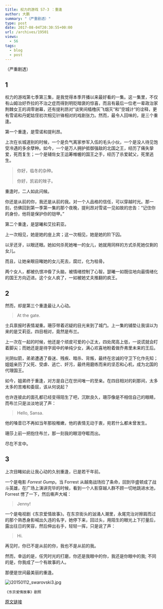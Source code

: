 ```yaml
---
title: 权力的游戏 S7-3 ：重逢
author: 大鹏
summary: "（严重剧透）"
type: post
date: 2017-08-04T20:30:55+00:00
url: /archives/19501
views:
  - 56
tags:
  - blog
  - post
---
```

（严重剧透）

## 1

权力的游戏第七季第三集，是我觉得本季开播以来最好看的一集。这一集里，不仅有山姆治好乔拉的不治之症而得到明贬暗褒的惊喜，而且有最后一位老一辈政治家荆棘女王的凋零谢幕，还有提利昂对”谈笑间樯橹灰飞烟灭“和”空城计“的诠释，更有雪诺和丹妮姑侄初次相见针锋相对的戏剧张力。然而，最令人回味的，是三个重逢。

第一个重逢，是雪诺和提利昂。

上次在长城道别的时候，一个是负气离家参军入伍的毛头小伙，一个是没人待见饱受冷遇的多余孽种。如今，一个是万人拥护抵御强敌的北国之王，经历了痛失挚爱，死而复生；一个是辅佐女王运筹帷幄的国王之手，经历了杀爱弑父，死里逃生。

> 你好，临冬的杂种。
> 
> 你好，凯岩的矬子。

重逢时，二人如此问候。

你还是从前的你，我还是从前的我。对一个人品格的信任，可以穿越时光。那一刻，仿佛回到第一季第一集的那个夜晚，提利昂对雪诺一见如故的忠告：“记住你的身份，他将是保护你的铠甲。”

第二个重逢，是瑟曦和艾拉莉亚。

上一次相见，她是她的座上宾；这一次相见，她是她的阶下囚。

以牙还牙，以眼还眼。她如何杀死她唯一的女儿，她就用同样的方式杀死她仅剩的女儿。

而且，让她亲眼目睹她的女儿死去，腐烂，化为枯骨。

两个女人，都被仇恨冲昏了头脑，被情绪控制了心智。瑟曦一如既往地向最情绪化的国王方向迈进。这个女人疯了，一如被她丈夫推翻的疯王。

## 2

然而，却是第三个重逢最让人心动。

> At the gate.

士兵禀报时表情凝重。珊莎带着迟疑的目光来到了城门。上一集的铺垫让我误以为来的是艾莉亚。四目相对，竟然是布兰。

上一次在一起的时候，他还是个顽皮可爱的小正太，四处爬高上低，一说谎就会盯着脚尖；而她还是是待字闺中的单纯少女，满心欢喜地盼着做乔弗里未来的王后。

光阴似箭，弟弟遭遇了昏迷、残疾、暗杀、背叛，最终在忠诚的守卫下化作先知；姐姐亲历了父死、受虐、逃亡、奸污，最终用磨练而来的坚忍和心机，成为北国的代理国王。

如今，姐弟终于重逢，对方是自己在世间唯一的至亲。在四目相对的刹那间，太多太多的苦难和委屈，该从何说起？

也许连彼此的面孔都已经变得陌生了吧，沉默良久，珊莎像是不相信自己的眼睛，而布兰只是淡淡地说了声：

> Hello, Sansa.

他的嗓音已不再如当年那般稚嫩，他的表情无动于衷，宛若什么都未曾发生。

珊莎上前一把抱住布兰，那一刻我的眼泪夺眶而出。

尽在不言中。

## 3

上次目睹如此让我心动的久别重逢，已是若干年前。

一个是电影 _Forrest Gump_。当 Forrest 从越南战场捡了条命，回到华盛顿成了战斗英雄，在广场上演讲完毕的时候，看到一个人影穿越人群不顾一切地跳进水池，Forrest 愣了一下，然后嘶声大喊：

> Jenny!

一个是电视剧《东京爱情故事》。在东京街头的汹涌人潮里，永尾完治对擦肩而过的那个熟悉身影喊出久违的名字，她停下来，回过头，用陌生的眼光上下打量后，露出往日的笑容，然后伸出右手，轻轻一挥，只是说了声：

> Hi.

再见时，你已不是从前的你，我也不是从前的我。

然而，幸运的是，任凭时光的打磨，你还是我眼中的你，我还是你眼中的我; 不同的是，你我成了一个有故事的人。

那便是世间最美丽的重逢。

![i20150112_swarovski3.jpg][1]

`《东京爱情故事》剧照`

 [1]: https://steemitimages.com/DQman6mMyMq9TzSh6dJNz6Hhg6sJt7S4Aeqh1cJh9RLYnHd/i20150112_swarovski3.jpg

[原文链接](http://dapengde.com/archives/19501)

